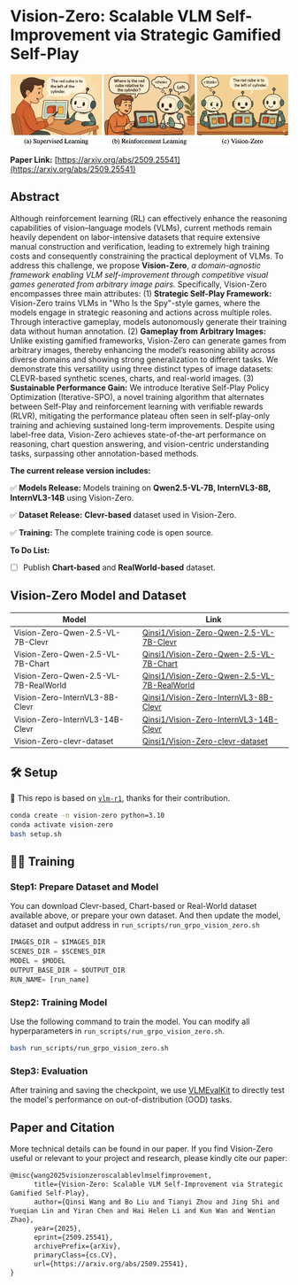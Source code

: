 # Vision-Zero: Scalable VLM Self-Improvement via Strategic Gamified Self-Play


![Overview](self-play-taste.png)


**Paper Link:** [https://arxiv.org/abs/2509.25541](https://arxiv.org/abs/2509.25541)


## Abstract

Although reinforcement learning (RL) can effectively enhance the reasoning capabilities of vision–language models (VLMs), current methods remain heavily dependent on labor-intensive datasets that require extensive manual construction and verification, leading to extremely high training costs and consequently constraining the practical deployment of VLMs. 
To address this challenge, we propose **Vision-Zero**, *a domain-agnostic framework enabling VLM self-improvement through competitive visual games generated from arbitrary image pairs.*
Specifically, Vision-Zero encompasses three main attributes:
(1) **Strategic Self-Play Framework:** 
Vision-Zero trains VLMs in "Who Is the Spy"-style games, where the models engage in strategic reasoning and actions across multiple roles. Through interactive gameplay, models autonomously generate their training data without human annotation.
(2) **Gameplay from Arbitrary Images:** Unlike existing gamified frameworks, Vision-Zero can generate games from arbitrary images, thereby enhancing the model’s reasoning ability across diverse domains and showing strong generalization to different tasks.
We demonstrate this versatility using three distinct types of image datasets: CLEVR-based synthetic scenes, charts, and real-world images.
(3) **Sustainable Performance Gain:** We introduce Iterative Self-Play Policy Optimization (Iterative-SPO), a novel training algorithm that alternates between Self-Play and reinforcement learning with verifiable rewards (RLVR), mitigating the performance plateau often seen in self-play-only training and achieving sustained long-term improvements.
Despite using label-free data, Vision-Zero achieves state-of-the-art performance on reasoning, chart question answering, and vision-centric understanding tasks, surpassing other annotation-based methods.


**The current release version includes:**

✅  **Models Release:** Models training on **Qwen2.5-VL-7B, InternVL3-8B, InternVL3-14B** using Vision-Zero. 

✅  **Dataset Release:** **Clevr-based** dataset used in Vision-Zero. 

✅  **Training:** The complete training code is open source.

**To Do List:**
- [ ] Publish **Chart-based** and **RealWorld-based** dataset.



## Vision-Zero Model and Dataset
| Model       |  Link|
| ----------- | --------- |
| Vision-Zero-Qwen-2.5-VL-7B-Clevr  | [Qinsi1/Vision-Zero-Qwen-2.5-VL-7B-Clevr](https://huggingface.co/Qinsi1/Vision-Zero-Qwen-2.5-VL-7B-Clevr)|
| Vision-Zero-Qwen-2.5-VL-7B-Chart  | [Qinsi1/Vision-Zero-Qwen-2.5-VL-7B-Chart](https://huggingface.co/Qinsi1/Vision-Zero-Qwen-2.5-VL-7B-Chart)|
| Vision-Zero-Qwen-2.5-VL-7B-RealWorld     | [Qinsi1/Vision-Zero-Qwen-2.5-VL-7B-RealWorld](https://huggingface.co/Qinsi1/Vision-Zero-Qwen-2.5-VL-7B-RealWorld)|
| Vision-Zero-InternVL3-8B-Clevr  | [Qinsi1/Vision-Zero-InternVL3-8B-Clevr](https://huggingface.co/Qinsi1/Vision-Zero-InternVL3-8B-Clevr)|
| Vision-Zero-InternVL3-14B-Clevr   | [Qinsi1/Vision-Zero-InternVL3-14B-Clevr](https://huggingface.co/Qinsi1/Vision-Zero-InternVL3-14B-Clevr) |
| Vision-Zero-clevr-dataset  | [Qinsi1/Vision-Zero-clevr-dataset](https://huggingface.co/datasets/Qinsi1/Vision-Zero-clevr-dataset) |



## 🛠️ Setup
📢  This repo is based on [`vlm-r1`](https://github.com/om-ai-lab/VLM-R1), thanks for their contribution. 
```bash
conda create -n vision-zero python=3.10
conda activate vision-zero
bash setup.sh
```

## 💪🏻 Training

### Step1: Prepare Dataset and Model
You can download Clevr-based, Chart-based or Real-World dataset available above, or prepare your own dataset. And then update the model, dataset and output address in `run_scripts/run_grpo_vision_zero.sh`
```python
IMAGES_DIR = $IMAGES_DIR
SCENES_DIR = $SCENES_DIR
MODEL = $MODEL
OUTPUT_BASE_DIR = $OUTPUT_DIR
RUN_NAME= [run_name]
```

### Step2: Training Model
Use the following command to train the model. You can modify all hyperparameters in `run_scripts/run_grpo_vision_zero.sh`.
```bash
bash run_scripts/run_grpo_vision_zero.sh
```
### Step3: Evaluation
After training and saving the checkpoint, we use [VLMEvalKit](https://github.com/open-compass/VLMEvalKit) to directly test the model's performance on out-of-distribution (OOD) tasks.



## Paper and Citation

More technical details can be found in our paper. If you find Vision-Zero useful or relevant to your project and research, please kindly cite our paper:

```
@misc{wang2025visionzeroscalablevlmselfimprovement,
      title={Vision-Zero: Scalable VLM Self-Improvement via Strategic Gamified Self-Play}, 
      author={Qinsi Wang and Bo Liu and Tianyi Zhou and Jing Shi and Yueqian Lin and Yiran Chen and Hai Helen Li and Kun Wan and Wentian Zhao},
      year={2025},
      eprint={2509.25541},
      archivePrefix={arXiv},
      primaryClass={cs.CV},
      url={https://arxiv.org/abs/2509.25541}, 
}
```


